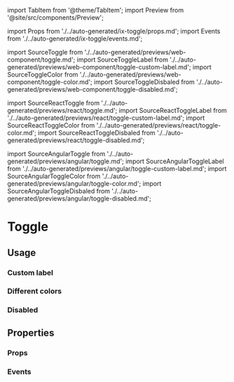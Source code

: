 import TabItem from '@theme/TabItem';
import Preview from '@site/src/components/Preview';

import Props from './../auto-generated/ix-toggle/props.md';
import Events from './../auto-generated/ix-toggle/events.md';

import SourceToggle from './../auto-generated/previews/web-component/toggle.md';
import SourceToggleLabel from './../auto-generated/previews/web-component/toggle-custom-label.md';
import SourceToggleColor from './../auto-generated/previews/web-component/toggle-color.md';
import SourceToggleDisbaled from './../auto-generated/previews/web-component/toggle-disabled.md';

import SourceReactToggle from './../auto-generated/previews/react/toggle.md';
import SourceReactToggleLabel from './../auto-generated/previews/react/toggle-custom-label.md';
import SourceReactToggleColor from './../auto-generated/previews/react/toggle-color.md';
import SourceReactToggleDisbaled from './../auto-generated/previews/react/toggle-disabled.md';

import SourceAngularToggle from './../auto-generated/previews/angular/toggle.md';
import SourceAngularToggleLabel from './../auto-generated/previews/angular/toggle-custom-label.md';
import SourceAngularToggleColor from './../auto-generated/previews/angular/toggle-color.md';
import SourceAngularToggleDisbaled from './../auto-generated/previews/angular/toggle-disabled.md';

# Toggle

## Usage

<Preview name="toggle">
  <TabItem value="javascript">
    <SourceToggle />
  </TabItem>
  <TabItem value="react">
    <SourceReactToggle />
  </TabItem>
  <TabItem value="angular">
    <SourceAngularToggle />
  </TabItem>
</Preview>

### Custom label

<Preview name="toggle-custom-label">
  <TabItem value="javascript">
    <SourceToggleLabel />
  </TabItem>
  <TabItem value="react">
    <SourceReactToggleLabel />
  </TabItem>
  <TabItem value="angular">
    <SourceAngularToggleLabel />
  </TabItem>
</Preview>

### Different colors

<Preview name="toggle-color">
  <TabItem value="javascript">
    <SourceToggleColor />
  </TabItem>
  <TabItem value="react">
    <SourceReactToggleColor />
  </TabItem>
  <TabItem value="angular">
    <SourceAngularToggleColor />
  </TabItem>
</Preview>

### Disabled

<Preview name="toggle-custom-disable">
  <TabItem value="javascript">
    <SourceToggleDisbaled />
  </TabItem>
  <TabItem value="react">
    <SourceReactToggleDisbaled />
  </TabItem>
  <TabItem value="angular">
    <SourceAngularToggleDisbaled />
  </TabItem>
</Preview>

## Properties

### Props

<Props />

### Events

<Events />
